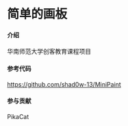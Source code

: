# 简单的画板

#### 介绍
华南师范大学创客教育课程项目

#### 参考代码
https://github.com/shad0w-13/MiniPaint

#### 参与贡献
PikaCat
